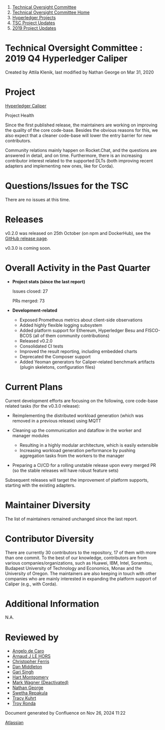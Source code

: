1. [Technical Oversight Committee](index.html)
2. [Technical Oversight Committee Home](Technical-Oversight-Committee-Home_21430274.html)
3. [Hyperledger Projects](Hyperledger-Projects_21447704.html)
4. [TSC Project Updates](TSC-Project-Updates_21430854.html)
5. [2019 Project Updates](2019-Project-Updates_21447735.html)

# Technical Oversight Committee : 2019 Q4 Hyperledger Caliper

Created by Attila Klenik, last modified by Nathan George on Mar 31, 2020

# Project

[Hyperledger Caliper](https://github.com/hyperledger/caliper)

Project Health

Since the first published release, the maintainers are working on improving the quality of the core code-base. Besides the obvious reasons for this, we also expect that a cleaner code-base will lower the entry barrier for new contributors.

Community relations mainly happen on Rocket.Chat, and the questions are answered in detail, and on time. Furthermore, there is an increasing contributor interest related to the supported DLTs (both improving recent adapters and implementing new ones, like for Corda).

# Questions/Issues for the TSC

There are no issues at this time.

# Releases

v0.2.0 was released on 25th October (on npm and DockerHub), see the [GitHub release page](https://github.com/hyperledger/caliper/releases/tag/v0.2.0). 

v0.3.0 is coming soon.

# Overall Activity in the Past Quarter

- **Project stats (since the last report)**
  
  Issues closed: 27
  
  PRs merged: 73
- **Development-related**
  
  - Exposed Prometheus metrics about client-side observations
  - Added highly flexible logging subsystem
  - Added platform support for Ethereum, Hyperledger Besu and FISCO-BCOS (all of them community contributions)
  - Released v0.2.0
  - Consolidated CI tests
  - Improved the result reporting, including embedded charts
  - Deprecated the Composer support
  - Added Yeoman generators for Caliper-related benchmark artifacts (plugin skeletons, configuration files)

# Current Plans

Current development efforts are focusing on the following, core code-base related tasks (for the v0.3.0 release):

- Reimplementing the distributed workload generation (which was removed in a previous release) using MQTT
- Cleaning up the communication and dataflow in the worker and manager modules
  
  - Resulting in a highly modular architecture, which is easily extensible
  - Increasing workload generation performance by pushing aggregation tasks from the workers to the manager
- Preparing a CI/CD for a rolling unstable release upon every merged PR (so the stable releases will have robust feature sets)

Subsequent releases will target the improvement of platform supports, starting with the existing adapters.

# Maintainer Diversity

The list of maintainers remained unchanged since the last report.

# Contributor Diversity

There are currently 30 contributors to the repository, 17 of them with more than one commit. To the best of our knowledge, contributors are from various companies/organizations, such as Huawei, IBM, Intel, Soramitsu, Budapest University of Technology and Economics, Monax and the University of Oregon. The maintainers are also keeping in touch with other companies who are mainly interested in expanding the platform support of Caliper (e.g., with Corda).

# Additional Information

N.A.

# Reviewed by

- [Angelo de Caro](https://lf-hyperledger.atlassian.net/wiki/people/70121:d6b0f0e4-825f-4f16-88e1-4d14e95f2f10?ref=confluence)
- [Arnaud J LE HORS](https://lf-hyperledger.atlassian.net/wiki/people/70121:0e75e3b8-500a-4067-9f7e-ed46e91bcb9d?ref=confluence)
- [Christopher Ferris](https://lf-hyperledger.atlassian.net/wiki/people/5abb903a8724022aa9070581?ref=confluence)
- [Dan Middleton](https://lf-hyperledger.atlassian.net/wiki/people/712020:2979764a-3998-4ef1-8810-60b799067924?ref=confluence)
- [Gari Singh](https://lf-hyperledger.atlassian.net/wiki/people/557058:51429e31-90f4-4684-b7cd-9a4fe15ff188?ref=confluence)
- [Hart Montgomery](https://lf-hyperledger.atlassian.net/wiki/people/712020:86f447c0-86dc-43b3-ac03-6a31923bbb84?ref=confluence)
- [Mark Wagner (Deactivated)](https://lf-hyperledger.atlassian.net/wiki/people/70121:81b88945-c9ef-40fe-9224-207bdb280922?ref=confluence)
- [Nathan George](https://lf-hyperledger.atlassian.net/wiki/people/712020:3e7556ab-cdb8-47f5-8b68-12a3378021fd?ref=confluence)
- [Swetha Repakula](https://lf-hyperledger.atlassian.net/wiki/people/712020:503b5691-8e92-4d2d-83d3-e9e74d296436?ref=confluence)
- [Tracy Kuhrt](https://lf-hyperledger.atlassian.net/wiki/people/712020:eb6ae9c3-aa8e-40ba-9dab-a6969b1ac52e?ref=confluence)
- [Troy Ronda](https://lf-hyperledger.atlassian.net/wiki/people/557058:c854f35a-2b58-4be3-9003-ca2a67495580?ref=confluence)

Document generated by Confluence on Nov 26, 2024 11:22

[Atlassian](http://www.atlassian.com/)
